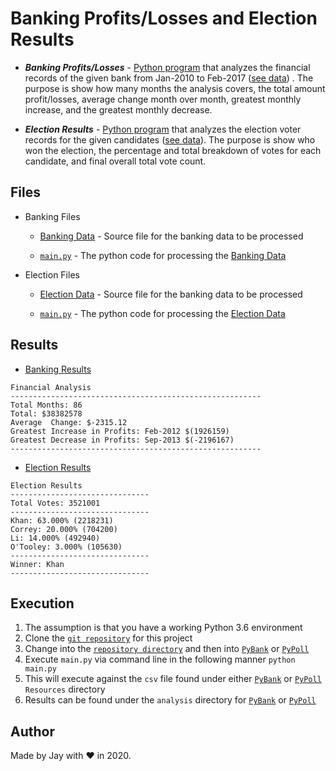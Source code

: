 # Banking Profits/Losses and Election Results

- **_Banking Profits/Losses_** - [Python program](<(PyBank/main.py)>) that analyzes the financial records of the given bank from Jan-2010 to Feb-2017 ([see data](PyBank/Resources/budget_data.csv)) . The purpose is show how many months the analysis covers, the total amount profit/losses, average change month over month, greatest monthly increase, and the greatest monthly decrease.

- **_Election Results_** - [Python program](PyPoll/main.py) that analyzes the election voter records for the given candidates ([see data](PyPoll/Resources/election_data.csv)). The purpose is show who won the election, the percentage and total breakdown of votes for each candidate, and final overall total vote count.

## Files

- Banking Files

  - [Banking Data](PyBank/Resources/budget_data.csv) - Source file for the banking data to be processed

  - [`main.py`](PyBank/main.py) - The python code for processing the [Banking Data](PyBank/Resources/budget_data.csv)

- Election Files

  - [Election Data](PyPoll/Resources/election_data.csv) - Source file for the banking data to be processed

  - [`main.py`](PyPoll/main.py) - The python code for processing the [Election Data](PyPoll/Resources/election_data.csv)

## Results

- [Banking Results](PyBank/analysis/results.txt)

```
Financial Analysis
--------------------------------------------------------
Total Months: 86
Total: $38382578
Average  Change: $-2315.12
Greatest Increase in Profits: Feb-2012 $(1926159)
Greatest Decrease in Profits: Sep-2013 $(-2196167)
--------------------------------------------------------
```

- [Election Results](PyPoll/analysis/results.txt)

```
Election Results
-------------------------------
Total Votes: 3521001
-------------------------------
Khan: 63.000% (2218231)
Correy: 20.000% (704200)
Li: 14.000% (492940)
O'Tooley: 3.000% (105630)
-------------------------------
Winner: Khan
-------------------------------
```

## Execution

1. The assumption is that you have a working Python 3.6 environment
1. Clone the [`git repository`](https://github.com/jayhjman/python-challenge) for this project
1. Change into the [`repository directory`](https://github.com/jayhjman/python-challenge) and then into [`PyBank`](PyBank/) or [`PyPoll`](PyPoll/)
1. Execute `main.py` via command line in the following manner `python main.py`
1. This will execute against the `csv` file found under either [`PyBank`](PyBank/Resources/) or [`PyPoll`](PyPoll/Resources/) `Resources` directory
1. Results can be found under the `analysis` directory for [`PyBank`](PyBank/analysis/) or [`PyPoll`](PyPoll/analysis/)

## Author

Made by Jay with :heart: in 2020.
